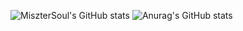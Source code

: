 ![MiszterSoul's GitHub stats](https://stat2-git-main-misztersouls-projects.vercel.app/api?username=misztersoul&show=reviews,discussions_started,discussions_answered,prs_merged,prs_merged_percentage&theme=dark)
![Anurag's GitHub stats](https://stat2-git-main-misztersouls-projects.app/api?username=anuraghazra&show=reviews,discussions_started,discussions_answered,prs_merged,prs_merged_percentage)
<!--
**MiszterSoul/misztersoul** is a ✨ _special_ ✨ repository because its `README.md` (this file) appears on your GitHub profile.

Here are some ideas to get you started:

- 🔭 I’m currently working on ...
- 🌱 I’m currently learning ...
- 👯 I’m looking to collaborate on ...
- 🤔 I’m looking for help with ...
- 💬 Ask me about ...
- 📫 How to reach me: ...
- 😄 Pronouns: ...
- ⚡ Fun fact: ...
-->
